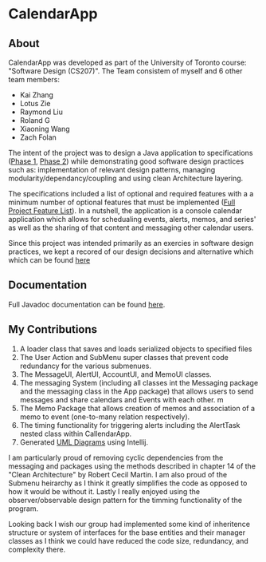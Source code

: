 # CalendarApp

## About
CalendarApp was developed as part of the University of Toronto course:  "Software Design (CS207)". The Team consistem of myself and 6 other team members: 
- Kai Zhang
- Lotus Zie
- Raymond Liu
- Roland G
- Xiaoning Wang
- Zach Folan

The intent of the project was to design a Java application to specifications ([Phase 1](/Specifications%20Phase%201.txt), [Phase 2](/Specifications%20Phase%202.txt)) while demonstrating good software design practices such as: implementation of relevant design patterns, managing modularity/dependancy/coupling and using clean Architecture layering. 

The specifications included a list of optional and required features with a a minimum number of optional features that must be implemented ([Full Project Feature List](CalendarApp/Feature%20List.md)). In a nutshell, the application is a console calendar application which allows for schedualing events, alerts, memos, and series' as well as the sharing of that content and messaging other calendar users. 

Since this project was intended primarily as an exercies in software design practices, we kept a recored of our design decisions and alternative which which can be found [here](CalendarApp/Design%20Decisions.md)

## Documentation
Full Javadoc documentation can be found [here](CalendarApp/JavaDoc/index.html).

## My Contributions
1. A loader class that saves and loads serialized objects to specified files
2. The User Action and SubMenu super classes that prevent code redundancy for the various submenues.
3. The MessageUI, AlertUI, AccountUI, and MemoUI classes.
4. The messaging System (including all classes int the Messaging package and the messaging class in the App package) that allows users to send messages and share calendars and Events with each other. m
5. The Memo Package that allows creation of memos and association of a memo to event (one-to-many relation respectively).
6. The timing functionality for triggering alerts including the AlertTask nested class within CallendarApp. 
7. Generated [UML Diagrams](CalendarApp/UML) using Intellij.

I am particularly proud of removing cyclic dependencies from the messaging and packages using the methods described in chapter 14 of the "Clean Architecture" by Robert Cecil Martin. I am also proud of the Submenu heirarchy as I think it greatly simplifies the code as opposed to how it would be without it. Lastly I really enjoyed using the observer/observable design pattern for the timming functionality of the program.

Looking back I wish our group had implemented some kind of inheritence structure or system of interfaces for the base entities and their manager classes as I think we could have reduced the code size, redundancy, and complexity there.
